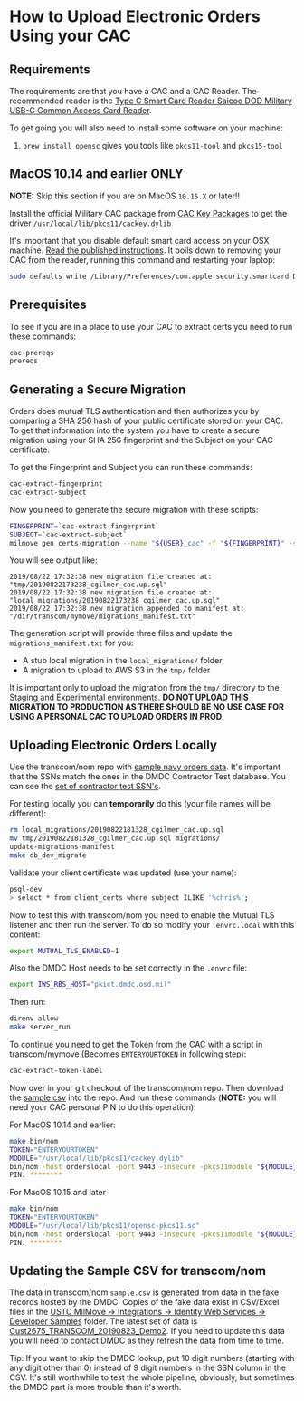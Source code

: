 # How to Upload Electronic Orders Using your CAC

## Requirements

The requirements are that you have a CAC and a CAC Reader. The recommended reader is the [Type C Smart Card Reader
Saicoo DOD Military USB-C Common Access Card Reader](https://www.amazon.com/Reader-Saicoo-Military-Compatible-Windows/dp/B071NT53M7/ref=sr_1_4).

To get going you will also need to install some software on your machine:

1. `brew install opensc` gives you tools like `pkcs11-tool` and `pkcs15-tool`

## MacOS 10.14 and earlier ONLY

**NOTE:** Skip this section if you are on MacOS `10.15.X` or later!!

Install the official Military CAC package from [CAC Key Packages](http://militarycac.org/MacVideos.htm#CACKey_packages) to get the driver `/usr/local/lib/pkcs11/cackey.dylib`

It's important that you disable default smart card access on your OSX machine. [Read the published instructions](http://militarycac.org/macuninstall.htm#Mojave_(10.14),_High_Sierra_(10.13.x),_and_Sierra_(10.12.x)_Built_in_Smart_Card_Ability). It boils down to removing your CAC from the reader, running this command and restarting your laptop:

```sh
sudo defaults write /Library/Preferences/com.apple.security.smartcard DisabledTokens -array com.apple.CryptoTokenKit.pivtoken
```

## Prerequisites

To see if you are in a place to use your CAC to extract certs you need to run these commands:

```sh
cac-prereqs
prereqs
```

## Generating a Secure Migration

Orders does mutual TLS authentication and then authorizes you by comparing a SHA 256 hash of your public certificate
stored on your CAC. To get that information into the system you have to create a secure migration using your
SHA 256 fingerprint and the Subject on your CAC certificate.

To get the Fingerprint and Subject you can run these commands:

```sh
cac-extract-fingerprint
cac-extract-subject
```

Now you need to generate the secure migration with these scripts:

```sh
FINGERPRINT=`cac-extract-fingerprint`
SUBJECT=`cac-extract-subject`
milmove gen certs-migration --name "${USER}_cac" -f "${FINGERPRINT}" -s "${SUBJECT}"
```

You will see output like:

```text
2019/08/22 17:32:38 new migration file created at: "tmp/20190822173238_cgilmer_cac.up.sql"
2019/08/22 17:32:38 new migration file created at:  "local_migrations/20190822173238_cgilmer_cac.up.sql"
2019/08/22 17:32:38 new migration appended to manifest at: "/dir/transcom/mymove/migrations_manifest.txt"
```

The generation script will provide three files and update the `migrations_manifest.txt` for you:

* A stub local migration in the `local_migrations/` folder
* A migration to upload to AWS S3 in the `tmp/` folder

It is important only to upload the migration from the `tmp/` directory to the Staging and Experimental environments.
**DO NOT UPLOAD THIS MIGRATION TO PRODUCTION AS THERE SHOULD BE NO USE CASE FOR USING A PERSONAL CAC TO UPLOAD ORDERS
IN PROD**.

## Uploading Electronic Orders Locally

Use the transcom/nom repo with [sample navy orders data](https://drive.google.com/drive/folders/1dxOO9uXSOWfjQiKMzwX3bmRqBJfBLldi). It's important that the SSNs match the ones in the DMDC Contractor Test database. You can see the [set of contractor test SSN's](https://drive.google.com/file/d/1vfxEaC6cadFtMlTGFZsy95P52poKLaXA/view).

For testing locally you can **temporarily** do this (your file names will be different):

```sh
rm local_migrations/20190822181328_cgilmer_cac.up.sql
mv tmp/20190822181328_cgilmer_cac.up.sql migrations/
update-migrations-manifest
make db_dev_migrate
```

Validate your client certificate was updated (use your name):

```sh
psql-dev
> select * from client_certs where subject ILIKE '%chris%';
```

Now to test this with transcom/nom you need to enable the Mutual TLS listener and then run the server. To do so modify your `.envrc.local` with this content:

```sh
export MUTUAL_TLS_ENABLED=1
```

Also the DMDC Host needs to be set correctly in the `.envrc` file:

```sh
export IWS_RBS_HOST="pkict.dmdc.osd.mil"
```

Then run:

```sh
direnv allow
make server_run
```

To continue you need to get the Token from the CAC with a script in transcom/mymove (Becomes `ENTERYOURTOKEN` in following step):

```sh
cac-extract-token-label
```

Now over in your git checkout of the transcom/nom repo. Then download the [sample csv](https://drive.google.com/open?id=1-zxetfRhLEpnx1SBTAveoTLpwEzp3fK-) into the repo. And run these commands (**NOTE:** you will need your CAC personal PIN to do this operation):

For MacOS 10.14 and earlier:

```sh
make bin/nom
TOKEN="ENTERYOURTOKEN"
MODULE="/usr/local/lib/pkcs11/cackey.dylib"
bin/nom -host orderslocal -port 9443 -insecure -pkcs11module "${MODULE}" -certlabel "Identity #0" -keylabel "Identity #0" --tokenlabel "${TOKEN}" nom_demo_20190404.csv
PIN: ********
```

For MacOS 10.15 and later

```sh
make bin/nom
TOKEN="ENTERYOURTOKEN"
MODULE="/usr/local/lib/pkcs11/opensc-pkcs11.so"
bin/nom -host orderslocal -port 9443 -insecure -pkcs11module "${MODULE}" nom_demo_20190404.csv
PIN: ********
```

## Updating the Sample CSV for transcom/nom

The data in transcom/nom `sample.csv` is generated from data in the fake records hosted by the DMDC. Copies of
the fake data exist in CSV/Excel files in the [USTC MilMove -> Integrations -> Identity Web Services -> Developer Samples](https://drive.google.com/drive/folders/16k7eG4j5vSBQIX_eTWnoXqiae1T0ysiq) folder. The latest set of data is [Cust2675_TRANSCOM_20190823_Demo2](https://drive.google.com/drive/folders/16k7eG4j5vSBQIX_eTWnoXqiae1T0ysiq). If you need to update
this data you will need to contact DMDC as they refresh the data from time to time.

Tip: If you want to skip the DMDC lookup, put 10 digit numbers (starting with any digit other than 0) instead of 9 digit numbers in the SSN column in the CSV. It's still worthwhile to test the whole pipeline, obviously, but sometimes the DMDC part is more trouble than it's worth.
